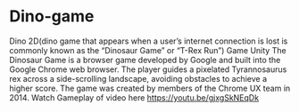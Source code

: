 # Dino-game
Dino 2D(dino game that appears when a user’s internet connection is lost is commonly known as the “Dinosaur Game” or “T-Rex Run”) Game Unity
The Dinosaur Game is a browser game developed by Google and built into the Google Chrome web browser. The player guides a pixelated Tyrannosaurus rex across a side-scrolling landscape, avoiding obstacles to achieve a higher score. The game was created by members of the Chrome UX team in 2014.
Watch Gameplay of video here
https://youtu.be/gjxgSkNEqDk

